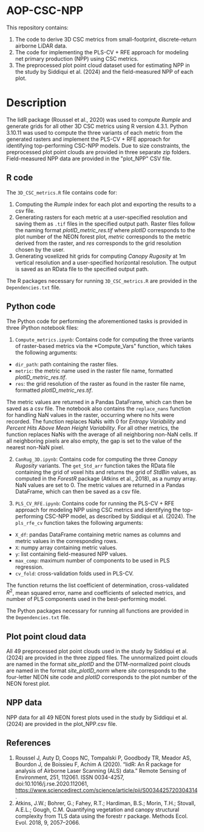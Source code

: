 # AOP-CSC-NPP
This repository contains:
1) The code to derive 3D CSC metrics from small-footprint, discrete-return airborne LiDAR data.
2) The code for implementing the PLS-CV + RFE approach for modeling net primary production (NPP) using CSC metrics. 
3) The preprocessed plot point cloud dataset used for estimating NPP in the study by Siddiqui et al. (2024) and the field-measured NPP of each plot.

# Description

The lidR package (Roussel et al., 2020) was used to compute *Rumple* and generate grids for all other 3D CSC metrics using R version 4.3.1. Python 3.10.11 was used to compute the three variants of each metric from the generated rasters and implement the PLS-CV + RFE approach for identifying top-performing CSC-NPP models. Due to size constraints, the preprocessed plot point clouds are provided in three separate zip folders. Field-measured NPP data are provided in the "plot_NPP" CSV file.

## R code

The `3D_CSC_metrics.R` file contains code for: 
1) Computing the *Rumple* index for each plot and exporting the results to a csv file.
2) Generating rasters for each metric at a user-specified resolution and saving them as `.tif` files in the specified output path. Raster files follow the naming format *plotID_metric_res.tif* where *plotID* corresponds to the plot number of the NEON forest plot, *metric* corresponds to the metric derived from the raster, and *res* corresponds to the grid resolution chosen by the user.
3) Generating voxelized hit grids for computing *Canopy Rugosity* at 1m vertical resolution and a user-specified horizontal resolution. The output is saved as an RData file to the specified output path.

The R packages necessary for running `3D_CSC_metrics.R` are provided in the `Dependencies.txt` file.

## Python code

The Python code for performing the aforementioned tasks is provided in three iPython notebook files:

1) `Compute_metrics.ipynb`:
Contains code for computing the three variants of raster-based metrics via the *Compute_Vars" function, which takes the following arguments:
- `dir_path`: path containing the raster files.
- `metric`: the metric name used in the raster file name, formatted *plotID_metric_res.tif*.
- `res`: the grid resolution of the raster as found in the raster file name, formatted *plotID_metric_res.tif*.

The metric values are returned in a Pandas DataFrame, which can then be saved as a csv file. The notebook also contains the `replace_nans` function for handling NaN values in the raster, occurring where no hits were recorded. The function replaces NaNs with 0 for *Entropy Variability* and *Percent Hits Above Mean Height Variability*. For all other metrics, the function replaces NaNs with the average of all neighboring non-NaN cells. If all neighboring pixels are also empty, the gap is set to the value of the nearest non-NaN pixel.

2) `CanRug_3D.ipynb`:
Contains code for computing the three *Canopy Rugosity* variants. The `get_Std_arr` function takes the RData file containing the grid of voxel hits and returns the grid of *StdBin* values, as computed in the *ForestR* package (Atkins et al., 2018), as a numpy array. NaN values are set to 0. The metric values are returned in a Pandas DataFrame, which can then be saved as a csv file. 

3) `PLS_CV_RFE.ipynb`:
Contains code for running the PLS-CV + RFE approach for modeling NPP using CSC metrics and identifying the top-performing CSC-NPP model, as described by Siddiqui et al. (2024). The `pls_rfe_cv` function takes the following arguments:
- `X_df`: pandas DataFrame containing metric names as columns and metric values in the corresponding rows.
- `X`: numpy array containing metric values.
- `y`: list containing field-measured NPP values.
- `max_comp`: maximum number of components to be used in PLS regression.
- `cv_fold`: cross-validation folds used in PLS-CV.

The function returns the list coefficient of determination, cross-validated $R^{2}$, mean squared error, name and coefficients of selected metrics, and number of PLS components used in the best-performing model.

The Python packages necessary for running all functions are provided in the `Dependencies.txt` file.

## Plot point cloud data

All 49 preprocessed plot point clouds used in the study by Siddiqui et al. (2024) are provided in the three zipped files. The unnormalized point clouds are named in the format *site_plotID* and the DTM-normalized point clouds are named in the format *site_plotID_norm* where *site* corresponds to the four-letter NEON site code and *plotID* corresponds to the plot number of the NEON forest plot.

## NPP data

NPP data for all 49 NEON forest plots used in the study by Siddiqui et al. (2024) are provided in the plot_NPP.csv file.

## References
1. Roussel J, Auty D, Coops NC, Tompalski P, Goodbody TR, Meador AS, Bourdon J, de Boissieu F, Achim A (2020). “lidR: An R package for analysis of Airborne Laser Scanning (ALS) data.” Remote Sensing of Environment, 251, 112061. ISSN 0034-4257, doi:10.1016/j.rse.2020.112061, https://www.sciencedirect.com/science/article/pii/S0034425720304314.
2. Atkins, J.W.; Bohrer, G.; Fahey, R.T.; Hardiman, B.S.; Morin, T.H.; Stovall, A.E.L.; Gough, C.M. Quantifying vegetation and canopy structural complexity from TLS data using the forestr r package. Methods Ecol. Evol. 2018, 9, 2057–2066.
